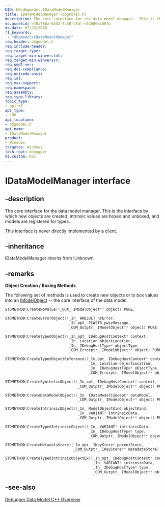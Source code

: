 ```yaml
---
UID: NN:dbgmodel.IDataModelManager
title: IDataModelManager (dbgmodel.h)
description: The core interface for the data model manager.  This is the interface by which new objects are created, intrinsic values are boxed and unboxed, and models are registered for types.
ms.assetid: e40a78ba-6352-4c50-bfdf-e52686ac507b
ms.date: 07/20/2018
f1_keywords:
 - "dbgmodel/IDataModelManager"
req.header: dbgmodel.h
req.include-header:
req.target-type:
req.target-min-winverclnt:
req.target-min-winversvr:
req.umdf-ver:
req.ddi-compliance:
req.unicode-ansi:
req.idl:
req.max-support:
req.namespace:
req.assembly:
req.type-library: 
topic_type: 
- apiref
api_type: 
- COM
api_location: 
- dbgmodel.h
api_name: 
- IDataModelManager
product:
- Windows
targetos: Windows
tech.root: debugger
ms.custom: RS5
---
```


# IDataModelManager interface

## -description

The core interface for the data model manager.  This is the interface by which new objects are created, intrinsic values are boxed and unboxed, and models are registered for types.

This interface is never directly implemented by a client. 

## -inheritance
IDataModelManager interits from IUnknown. 
## -remarks

**Object Creation / Boxing Methods**

The following set of methods is used to create new objects or to box values into an [IModelObject](nn-dbgmodel-imodelobject.md) -- the core interface of the data model. 

```cpp
STDMETHOD(CreateNoValue)(_Out_ IModelObject** object) PURE;

STDMETHOD(CreateErrorObject)(_In_ HRESULT hrError, 
                             _In_opt_ PCWSTR pwszMessage, 
                             _COM_Outptr_ IModelObject** object) PURE;

STDMETHOD(CreateTypedObject)(_In_opt_ IDebugHostContext* context, 
                             _In_ Location objectLocation, 
                             _In_ IDebugHostType* objectType, 
                             _COM_Errorptr_ IModelObject** object) PURE;

STDMETHOD(CreateTypedObjectReference)(_In_opt_ IDebugHostContext* context, 
                                      _In_ Location objectLocation, 
                                      _In_ IDebugHostType* objectType, 
                                      _COM_Errorptr_ IModelObject** object) PURE;

STDMETHOD(CreateSyntheticObject)(_In_opt_ IDebugHostContext* context, 
                                 _COM_Outptr_ IModelObject** object) PURE;

STDMETHOD(CreateDataModelObject)(_In_ IDataModelConcept* dataModel, 
                                 _COM_Outptr_ IModelObject** object) PURE;

STDMETHOD(CreateIntrinsicObject)(_In_ ModelObjectKind objectKind, 
                                 _In_ VARIANT* intrinsicData, 
                                 _COM_Outptr_ IModelObject** object) PURE;

STDMETHOD(CreateTypedIntrinsicObject)(_In_ VARIANT* intrinsicData, 
                                      _In_ IDebugHostType* type, 
                                      _COM_Outptr_ IModelObject** object) PURE;

STDMETHOD(CreateMetadataStore)(_In_opt_ IKeyStore* parentStore, 
                               _COM_Outptr_ IKeyStore** metadataStore) PURE;

STDMETHOD(CreateTypedIntrinsicObjectEx)(_In_opt_ IDebugHostContext* context, 
                                        _In_ VARIANT* intrinsicData, 
                                        _In_ IDebugHostType* type, 
                                        _COM_Outptr_ IModelObject** object) PURE;
```

## -see-also

[Debugger Data Model C++ Overview](https://docs.microsoft.com/windows-hardware/drivers/debugger/data-model-cpp-overview)
